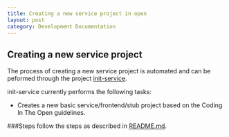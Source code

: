 ```yaml
---
title: Creating a new service project in open
layout: post
category: Development Documentation
---
```


## Creating a new service project
The process of creating a new service project is automated and can be peformed through the project [init-service](https://github.com/hmrc/init-service).

init-service currently performs the following tasks:

- Creates a new basic service/frontend/stub project based on the Coding In The Open guidelines. 


###Steps
follow the steps as described in [README.md](https://github.com/hmrc/init-service/blob/master/README.md).
    
    
